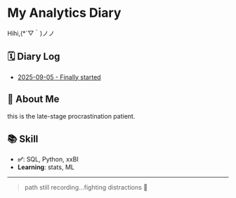 # My Analytics Diary

Hihi,(*´▽｀)ノノ


## 🗓️ Diary Log
- [2025-09-05 - Finally started](./Diary/20250905-Finally.md)

## 🎯 About Me
this is the late-stage procrastination patient.

## 📚 Skill
- **✅**: SQL, Python, xxBI
- **Learning**: stats, ML

---
> path still recording...fighting distractions 😬
